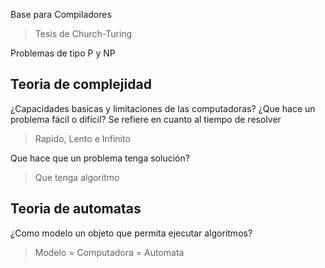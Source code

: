 Base para Compiladores 

> Tesis de Church-Turing
>

Problemas de tipo P y NP

## Teoria de complejidad
¿Capacidades basicas y limitaciones de las computadoras?
¿Que hace un problema fácil o difícil? Se refiere en cuanto al tiempo de resolver
>Rapido, Lento e Infinito

Que hace que un problema tenga solución? 
>Que tenga algoritmo 

## Teoria de automatas
¿Como modelo un objeto que permita ejecutar algoritmos? 
>Modelo = Computadora = Automata



